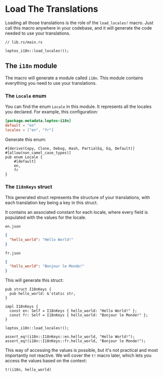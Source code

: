 # Load The Translations

Loading all those translations is the role of the `load_locales!` macro. Just call this macro anywhere in your codebase, and it will generate the code needed to use your translations.

```rust,ignore
// lib.rs/main.rs

leptos_i18n::load_locales!();
```

## The `i18n` module

The macro will generate a module called `i18n`. This module contains everything you need to use your translations.

### The `Locale` enum

You can find the enum `Locale` in this module. It represents all the locales you declared. For example, this configuration:

```toml
[package.metadata.leptos-i18n]
default = "en"
locales = ["en", "fr"]
```

Generate this enum:

```rust,ignore
#[derive(Copy, Clone, Debug, Hash, PartialEq, Eq, Default)]
#[allow(non_camel_case_types)]
pub enum Locale {
    #[default]
    en,
    fr
}
```

### The `I18nKeys` struct

This generated struct represents the structure of your translations, with each translation key being a key in this struct.

It contains an associated constant for each locale, where every field is populated with the values for the locale.

`en.json`

```json
{
  "hello_world": "Hello World!"
}
```

`fr.json`

```json
{
  "hello_world": "Bonjour le Monde!"
}
```

This will generate this struct:

```rust,ignore
pub struct I18nKeys {
  pub hello_world: &'static str,
}

impl I18nKeys {
  const en: Self = I18nKeys { hello_world: "Hello World!" };
  const fr: Self = I18nKeys { hello_world: "Bonjour le Monde!" };
}

leptos_i18n::load_locales!();

assert_eq!(i18n::I18nKeys::en.hello_world, "Hello World!");
assert_eq!(i18n::I18nKeys::fr.hello_world, "Bonjour le Monde!");
```

This way of accessing the values is possible, but it's not practical and most importantly not reactive. We will cover the `t!` macro later, which lets you access the values based on the context:

```rust,ignore
t!(i18n, hello_world)
```
